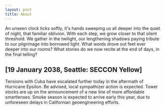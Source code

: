 ```yaml
---
layout: post
title: About
---
```


An unseen clock ticks softly, it's hands sweeping us all deeper into the quiet of night, that familiar oblivion. With each step, we grow closer to that silent threshold. We gather in the twilight, our lengthening shadows paying tribute to our pilgrimage into borrowed light. What words drove out feet ever deeper into our rooms? What stories do we now recite at the end of days, in the final telling?

## [19 January 2038, Seattle: SECCON Yellow] ##
Tensions with Cuba have escalated further today in the aftermath of Hurricane Epsilon. Be advised, local sympathizer action is expected.
Tower stocks are up on the announcement of a new line of more affordable smartlenses.
Smoke season is expected to arrive early this year, due to unforeseen delays in Californian geoengineering efforts.
